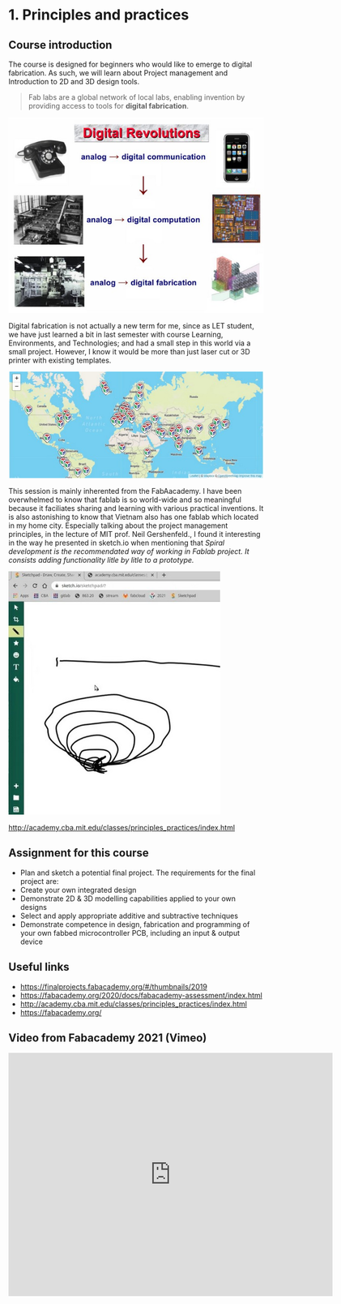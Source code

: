 # 1. Principles and practices

## Course introduction

The course is designed for beginners who would like to emerge to digital fabrication. As such, we will learn about Project management and Introduction to 2D and 3D design tools.

> Fab labs are a global network of local labs, enabling invention by providing access to tools for **digital fabrication**.

![](../images/digi.jpg)

Digital fabrication is not actually a new term for me, since as LET student, we have just learned a bit in last semester with course Learning, Environments, and Technologies; and had a small step in this world via a small project.
However, I know it would be more than just laser cut or 3D printer with existing templates. 

![](../images/world.jpg) 

This session is mainly inherented from the FabAacademy. I have been overwhelmed to know that fablab is so world-wide and so meaningful because it faciliates sharing and learning with various practical inventions. It is also astonishing to know that Vietnam also has one fablab which located in my home city.
Especially talking about the project management principles, in the lecture of MIT prof. Neil Gershenfeld., I found it interesting in the way he presented in sketch.io when mentioning that *Spiral development is the recommendated way of working in Fablab project. It consists adding functionality litle by litle to a prototype.* 

![](../images/sketch.jpg)

<http://academy.cba.mit.edu/classes/principles_practices/index.html>

## Assignment for this course

- Plan and sketch a potential final project. The requirements for the final project are:
- Create your own integrated design
- Demonstrate 2D & 3D modelling capabilities applied to your own designs
- Select and apply appropriate additive and subtractive techniques
- Demonstrate competence in design, fabrication and programming of your own fabbed microcontroller PCB, including an input & output device

## Useful links

- <https://finalprojects.fabacademy.org/#/thumbnails/2019> 
- <https://fabacademy.org/2020/docs/fabacademy-assessment/index.html>
- <http://academy.cba.mit.edu/classes/principles_practices/index.html>
- <https://fabacademy.org/>


## Video from Fabacademy 2021 (Vimeo)


<iframe src="https://player.vimeo.com/video/505368120" width="640" height="480" frameborder="0" webkitallowfullscreen mozallowfullscreen allowfullscreen></iframe>




